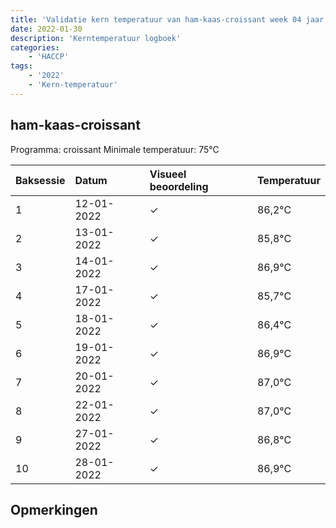 ```yaml
---
title: 'Validatie kern temperatuur van ham-kaas-croissant week 04 jaar 2022'
date: 2022-01-30
description: 'Kerntemperatuur logboek'
categories:
    - 'HACCP'
tags:
    - '2022'
    - 'Kern-temperatuur'
---
```


## ham-kaas-croissant

Programma: croissant
Minimale temperatuur: 75°C

| Baksessie | Datum | Visueel beoordeling | Temperatuur |
|:---|:---|:---|:---|
| 1 | 12-01-2022 | &check; | 86,2°C |
| 2 | 13-01-2022 | &check; | 85,8°C |
| 3 | 14-01-2022 | &check; | 86,9°C |
| 4 | 17-01-2022 | &check; | 85,7°C |
| 5 | 18-01-2022 | &check; | 86,4°C |
| 6 | 19-01-2022 | &check; | 86,9°C |
| 7 | 20-01-2022 | &check; | 87,0°C |
| 8 | 22-01-2022 | &check; | 87,0°C |
| 9 | 27-01-2022 | &check; | 86,8°C |
| 10 | 28-01-2022 | &check; | 86,9°C |

## Opmerkingen



